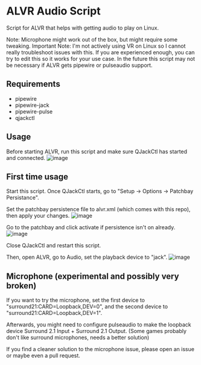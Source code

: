 # ALVR Audio Script
Script for ALVR that helps with getting audio to play on Linux.

Note: Microphone might work out of the box, but might require some tweaking.
Important Note: I'm not actively using VR on Linux so I cannot really troubleshoot issues with this. 
If you are experienced enough, you can try to edit this so it works for your use case.
In the future this script may not be necessary if ALVR gets pipewire or pulseaudio support.

## Requirements
- pipewire
- pipewire-jack
- pipewire-pulse
- qjackctl

## Usage
Before starting ALVR, run this script and make sure QJackCtl has started and connected. 
![image](https://user-images.githubusercontent.com/32398752/169852788-0bebe334-d923-4f71-993a-3e73401089bd.png)

## First time usage
Start this script. Once QJackCtl starts, go to "Setup -> Options -> Patchbay Persistance".

Set the patchbay persistence file to alvr.xml (which comes with this repo), then apply your changes. 
![image](https://user-images.githubusercontent.com/32398752/169853167-37eacdb6-2beb-4a78-88bc-321c0d0f8bd2.png)

Go to the patchbay and click activate if persistence isn't on already.
![image](https://user-images.githubusercontent.com/32398752/169852534-2fa288b6-84b8-41db-9ece-f7dc836208a7.png)

Close QJackCtl and restart this script.

Then, open ALVR, go to Audio, set the playback device to "jack".
![image](https://user-images.githubusercontent.com/32398752/169852684-15549340-4a6f-49bd-b0f4-689d8ec84fdd.png)

## Microphone (experimental and possibly very broken)
If you want to try the microphone, set the first device to "surround21:CARD=Loopback,DEV=0", and the second device to "surround21:CARD=Loopback,DEV=1". 

Afterwards, you might need to configure pulseaudio to make the loopback device Surround 2.1 Input + Surround 2.1 Output. (Some games probably don't like surround microphones, needs a better solution)

If you find a cleaner solution to the microphone issue, please open an issue or maybe even a pull request.

